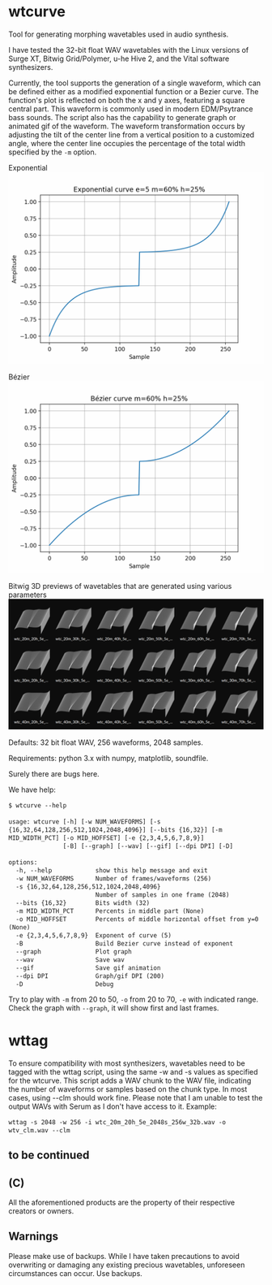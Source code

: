 # wtcurve

Tool for generating morphing wavetables used in audio synthesis.

I have tested the 32-bit float WAV wavetables with the Linux versions of Surge XT, Bitwig Grid/Polymer, u-he Hive 2, and the Vital software synthesizers.

Currently, the tool supports the generation of a single waveform, which can be defined either as a modified exponential function or a Bezier curve. The function's plot is reflected on both the x and y axes, featuring a square central part. This waveform is commonly used in modern EDM/Psytrance bass sounds. The script also has the capability to generate graph or animated gif of the waveform. The waveform transformation occurs by adjusting the tilt of the center line from a vertical position to a customized angle, where the center line occupies the percentage of the total width specified by the `-m` option.

Exponential
![Exponential waveforms](images/wtc_60m_25h_5e_anim.gif)

Bézier
![Bézier waveforms](images/wtc_60m_25h_bz_anim.gif)

Bitwig 3D previews of wavetables that are generated using various parameters
![Bitwig previews](images/bitwig_previews.png)

Defaults: 32 bit float WAV, 256 waveforms, 2048 samples.

Requirements: python 3.x with numpy, matplotlib, soundfile.

Surely there are bugs here.

We have help:

```text
$ wtcurve --help

usage: wtcurve [-h] [-w NUM_WAVEFORMS] [-s {16,32,64,128,256,512,1024,2048,4096}] [--bits {16,32}] [-m MID_WIDTH_PCT] [-o MID_HOFFSET] [-e {2,3,4,5,6,7,8,9}]
               [-B] [--graph] [--wav] [--gif] [--dpi DPI] [-D]

options:
  -h, --help            show this help message and exit
  -w NUM_WAVEFORMS      Number of frames/waveforms (256)
  -s {16,32,64,128,256,512,1024,2048,4096}
                        Number of samples in one frame (2048)
  --bits {16,32}        Bits width (32)
  -m MID_WIDTH_PCT      Percents in middle part (None)
  -o MID_HOFFSET        Percents of middle horizontal offset from y=0 (None)
  -e {2,3,4,5,6,7,8,9}  Exponent of curve (5)
  -B                    Build Bezier curve instead of exponent
  --graph               Plot graph
  --wav                 Save wav
  --gif                 Save gif animation
  --dpi DPI             Graph/gif DPI (200)
  -D                    Debug
```

Try to play with `-m` from 20 to 50, `-o` from 20 to 70, `-e` with indicated range. Check the graph with `--graph`, it will show first and last frames.

# wttag

To ensure compatibility with most synthesizers, wavetables need to be tagged with the wttag script, using the same -w and -s values as specified for the wtcurve. This script adds a WAV chunk to the WAV file, indicating the number of waveforms or samples based on the chunk type. In most cases, using --clm should work fine. Please note that I am unable to test the output WAVs with Serum as I don't have access to it. Example:

```text
wttag -s 2048 -w 256 -i wtc_20m_20h_5e_2048s_256w_32b.wav -o wtv_clm.wav --clm
```

## to be continued

## (C)

All the aforementioned products are the property of their respective creators or owners.

## Warnings

Please make use of backups. While I have taken precautions to avoid overwriting or damaging any existing precious wavetables, unforeseen circumstances can occur. Use backups.
